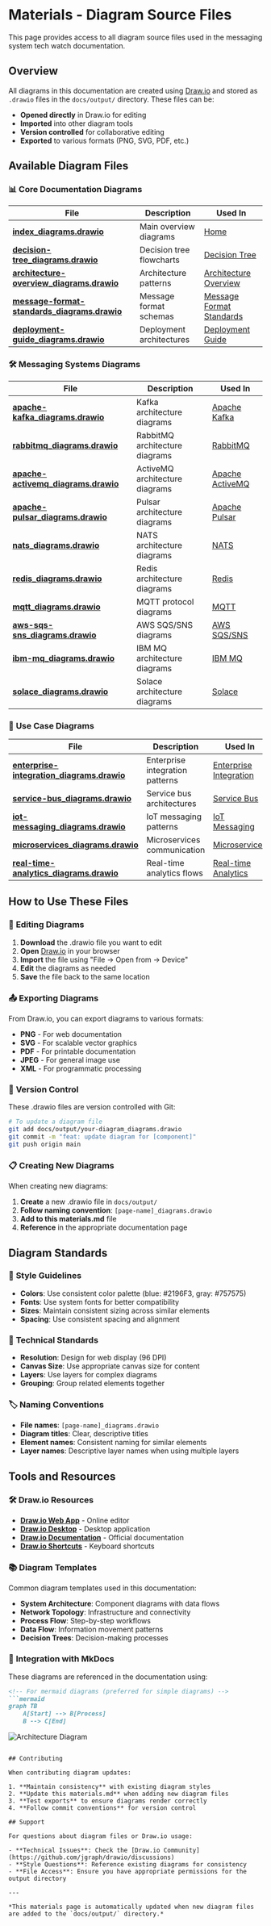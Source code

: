 # Materials - Diagram Source Files

This page provides access to all diagram source files used in the messaging system tech watch documentation.

## Overview

All diagrams in this documentation are created using [Draw.io](https://app.diagrams.net/) and stored as `.drawio` files in the `docs/output/` directory. These files can be:

- **Opened directly** in Draw.io for editing
- **Imported** into other diagram tools
- **Version controlled** for collaborative editing
- **Exported** to various formats (PNG, SVG, PDF, etc.)

## Available Diagram Files

### 📊 **Core Documentation Diagrams**

| File | Description | Used In |
|------|-------------|---------|
| **[index_diagrams.drawio](../output/index_diagrams.drawio)** | Main overview diagrams | [Home](../index.md) |
| **[decision-tree_diagrams.drawio](../output/decision-tree_diagrams.drawio)** | Decision tree flowcharts | [Decision Tree](../decision-framework/decision-tree.md) |
| **[architecture-overview_diagrams.drawio](../output/architecture-overview_diagrams.drawio)** | Architecture patterns | [Architecture Overview](../solutions/architecture-overview.md) |
| **[message-format-standards_diagrams.drawio](../output/message-format-standards_diagrams.drawio)** | Message format schemas | [Message Format Standards](../implementation/message-format-standards.md) |
| **[deployment-guide_diagrams.drawio](../output/deployment-guide_diagrams.drawio)** | Deployment architectures | [Deployment Guide](../implementation/deployment-guide.md) |

### 🛠️ **Messaging Systems Diagrams**

| File | Description | Used In |
|------|-------------|---------|
| **[apache-kafka_diagrams.drawio](../output/apache-kafka_diagrams.drawio)** | Kafka architecture diagrams | [Apache Kafka](../messaging-systems/apache-kafka.md) |
| **[rabbitmq_diagrams.drawio](../output/rabbitmq_diagrams.drawio)** | RabbitMQ architecture diagrams | [RabbitMQ](../messaging-systems/rabbitmq.md) |
| **[apache-activemq_diagrams.drawio](../output/apache-activemq_diagrams.drawio)** | ActiveMQ architecture diagrams | [Apache ActiveMQ](../messaging-systems/apache-activemq.md) |
| **[apache-pulsar_diagrams.drawio](../output/apache-pulsar_diagrams.drawio)** | Pulsar architecture diagrams | [Apache Pulsar](../messaging-systems/apache-pulsar.md) |
| **[nats_diagrams.drawio](../output/nats_diagrams.drawio)** | NATS architecture diagrams | [NATS](../messaging-systems/nats.md) |
| **[redis_diagrams.drawio](../output/redis_diagrams.drawio)** | Redis architecture diagrams | [Redis](../messaging-systems/redis.md) |
| **[mqtt_diagrams.drawio](../output/mqtt_diagrams.drawio)** | MQTT protocol diagrams | [MQTT](../messaging-systems/mqtt.md) |
| **[aws-sqs-sns_diagrams.drawio](../output/aws-sqs-sns_diagrams.drawio)** | AWS SQS/SNS diagrams | [AWS SQS/SNS](../messaging-systems/aws-sqs-sns.md) |
| **[ibm-mq_diagrams.drawio](../output/ibm-mq_diagrams.drawio)** | IBM MQ architecture diagrams | [IBM MQ](../messaging-systems/ibm-mq.md) |
| **[solace_diagrams.drawio](../output/solace_diagrams.drawio)** | Solace architecture diagrams | [Solace](../messaging-systems/solace.md) |

### 🎯 **Use Case Diagrams**

| File | Description | Used In |
|------|-------------|---------|
| **[enterprise-integration_diagrams.drawio](../output/enterprise-integration_diagrams.drawio)** | Enterprise integration patterns | [Enterprise Integration](../use-cases/enterprise-integration.md) |
| **[service-bus_diagrams.drawio](../output/service-bus_diagrams.drawio)** | Service bus architectures | [Service Bus](../use-cases/service-bus.md) |
| **[iot-messaging_diagrams.drawio](../output/iot-messaging_diagrams.drawio)** | IoT messaging patterns | [IoT Messaging](../use-cases/iot-messaging.md) |
| **[microservices_diagrams.drawio](../output/microservices_diagrams.drawio)** | Microservices communication | [Microservices](../use-cases/microservices.md) |
| **[real-time-analytics_diagrams.drawio](../output/real-time-analytics_diagrams.drawio)** | Real-time analytics flows | [Real-time Analytics](../use-cases/real-time-analytics.md) |

## How to Use These Files

### 🔧 **Editing Diagrams**

1. **Download** the .drawio file you want to edit
2. **Open** [Draw.io](https://app.diagrams.net/) in your browser
3. **Import** the file using "File → Open from → Device"
4. **Edit** the diagrams as needed
5. **Save** the file back to the same location

### 📤 **Exporting Diagrams**

From Draw.io, you can export diagrams to various formats:

- **PNG** - For web documentation
- **SVG** - For scalable vector graphics
- **PDF** - For printable documentation
- **JPEG** - For general image use
- **XML** - For programmatic processing

### 🔄 **Version Control**

These .drawio files are version controlled with Git:

```bash
# To update a diagram file
git add docs/output/your-diagram_diagrams.drawio
git commit -m "feat: update diagram for [component]"
git push origin main
```

### 📋 **Creating New Diagrams**

When creating new diagrams:

1. **Create** a new .drawio file in `docs/output/`
2. **Follow naming convention**: `[page-name]_diagrams.drawio`
3. **Add to this materials.md** file
4. **Reference** in the appropriate documentation page

## Diagram Standards

### 🎨 **Style Guidelines**

- **Colors**: Use consistent color palette (blue: #2196F3, gray: #757575)
- **Fonts**: Use system fonts for better compatibility
- **Sizes**: Maintain consistent sizing across similar elements
- **Spacing**: Use consistent spacing and alignment

### 📐 **Technical Standards**

- **Resolution**: Design for web display (96 DPI)
- **Canvas Size**: Use appropriate canvas size for content
- **Layers**: Use layers for complex diagrams
- **Grouping**: Group related elements together

### 🏷️ **Naming Conventions**

- **File names**: `[page-name]_diagrams.drawio`
- **Diagram titles**: Clear, descriptive titles
- **Element names**: Consistent naming for similar elements
- **Layer names**: Descriptive layer names when using multiple layers

## Tools and Resources

### 🛠️ **Draw.io Resources**

- **[Draw.io Web App](https://app.diagrams.net/)** - Online editor
- **[Draw.io Desktop](https://github.com/jgraph/drawio-desktop)** - Desktop application
- **[Draw.io Documentation](https://desk.draw.io/)** - Official documentation
- **[Draw.io Shortcuts](https://app.diagrams.net/shortcuts.svg)** - Keyboard shortcuts

### 📚 **Diagram Templates**

Common diagram templates used in this documentation:

- **System Architecture**: Component diagrams with data flows
- **Network Topology**: Infrastructure and connectivity
- **Process Flow**: Step-by-step workflows
- **Data Flow**: Information movement patterns
- **Decision Trees**: Decision-making processes

### 🔗 **Integration with MkDocs**

These diagrams are referenced in the documentation using:

```markdown
<!-- For mermaid diagrams (preferred for simple diagrams) -->
```mermaid
graph TB
    A[Start] --> B[Process]
    B --> C[End]
```

<!-- For complex diagrams (exported from Draw.io) -->
![Architecture Diagram](exported-diagram.png)
```

## Contributing

When contributing diagram updates:

1. **Maintain consistency** with existing diagram styles
2. **Update this materials.md** when adding new diagram files
3. **Test exports** to ensure diagrams render correctly
4. **Follow commit conventions** for version control

## Support

For questions about diagram files or Draw.io usage:

- **Technical Issues**: Check the [Draw.io Community](https://github.com/jgraph/drawio/discussions)
- **Style Questions**: Reference existing diagrams for consistency
- **File Access**: Ensure you have appropriate permissions for the output directory

---

*This materials page is automatically updated when new diagram files are added to the `docs/output/` directory.*
